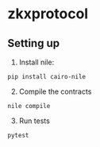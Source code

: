 # zkxprotocol

## Setting up
1. Install nile:
```
pip install cairo-nile
```

2. Compile the contracts
```
nile compile
```

3. Run tests
```
pytest
```
